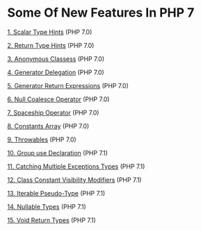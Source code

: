 Some Of New Features In PHP 7
=============================

[1.  Scalar Type Hints](../master/example/01-scalar-type-hint.php) (PHP 7.0)

[2.  Return Type Hints](../master/example/02-return-type-hint.php) (PHP 7.0)

[3.  Anonymous Classess](../master/example/03-anonymous-classes.php) (PHP 7.0)

[4.  Generator Delegation](../master/example/04-generator-delegation.php) (PHP 7.0)

[5.  Generator Return Expressions](../master/example/05-generator-get-return.php) (PHP 7.0)

[6.  Null Coalesce Operator](../master/example/06-null-coalesce-operator.php) (PHP 7.0)

[7.  Spaceship Operator](../master/example/07-spaceship-operator.php) (PHP 7.0)

[8.  Constants Array](../master/example/08-class-constants.php) (PHP 7.0)

[9.  Throwables](../master/example/09-throwables.php) (PHP 7.0)

[10. Group use Declaration](../master/example/10-group-use-statements.php) (PHP 7.1)

[11. Catching Multiple Exceptions Types](../master/example/11-multiple-types-exception.php) (PHP 7.1)

[12. Class Constant Visibility Modifiers](../master/example/12-class-constant-visibility.php) (PHP 7.1)

[13. Iterable Pseudo-Type](../master/example/13-iterable-pseudo-type.php) (PHP 7.1)

[14. Nullable Types](../master/example/14-nullable-types.php) (PHP 7.1)

[15. Void Return Types](../master/example/15-void-return-types.php) (PHP 7.1)
